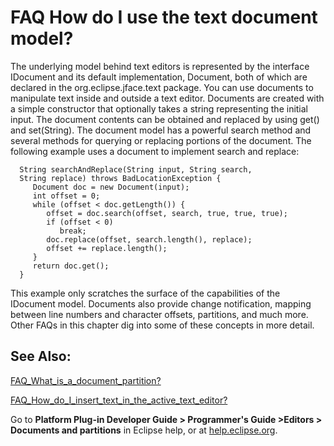 

FAQ How do I use the text document model?
=========================================

The underlying model behind text editors is represented by the interface IDocument and its default implementation, Document, both of which are declared in the org.eclipse.jface.text package. You can use documents to manipulate text inside and outside a text editor. Documents are created with a simple constructor that optionally takes a string representing the initial input. The document contents can be obtained and replaced by using get() and set(String). The document model has a powerful search method and several methods for querying or replacing portions of the document. The following example uses a document to implement search and replace:

      String searchAndReplace(String input, String search, 
      String replace) throws BadLocationException {
         Document doc = new Document(input);
         int offset = 0;
         while (offset < doc.getLength()) {
            offset = doc.search(offset, search, true, true, true);
            if (offset < 0)
               break;
            doc.replace(offset, search.length(), replace);
            offset += replace.length();
         }
         return doc.get();
      }

  
This example only scratches the surface of the capabilities of the IDocument model. Documents also provide change notification, mapping between line numbers and character offsets, partitions, and much more. Other FAQs in this chapter dig into some of these concepts in more detail.

  

See Also:
---------

[FAQ\_What\_is\_a\_document_partition?](./FAQ_What_is_a_document_partition.md "FAQ What is a document partition?")

[FAQ\_How\_do\_I\_insert\_text\_in\_the\_active\_text\_editor?](./FAQ_How_do_I_insert_text_in_the_active_text_editor.md "FAQ How do I insert text in the active text editor?")

Go to **Platform Plug-in Developer Guide > Programmer's Guide >Editors > Documents and partitions** in Eclipse help, or at [help.eclipse.org](https://help.eclipse.org/latest/topic/org.eclipse.platform.doc.isv/guide/editors_documents.htm).

